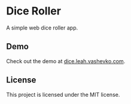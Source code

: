 # Dice Roller
A simple web dice roller app.
## Demo
Check out the demo at [dice.leah.vashevko.com](https://dice.leah.vashevko.com).
## License
This project is licensed under the MIT license.
